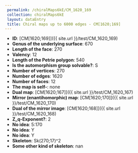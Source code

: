 ```yaml
--- 
 permalink: /chiralMaps6kE/CM_1620_169 
 collection: chiralMaps6kE
 layout: dataEntry
 title: Chiral maps up to 6000 edges - CM[1620;169]
---
```


- **ID**: [CM[1620;169]]({{ site.url }}/test/CM_1620_169)
- **Genus of the underlying surface**: 670
- **Length of the face**: 270
- **Valency**: 12
- **Length of the Petrie polygon**: 540
- **Is the automorphism group solvable?**: S
- **Number of vertices**: 270
- **Number of edges**: 1620
- **Number of faces**: 12
- **The map is self-**: none
- **Dual map**: [CM[1620;167]]({{ site.url }}/test/CM_1620_167)
- **Mirror (enantihomorphic) map**: [CM[1620;170]]({{ site.url }}/test/CM_1620_170)
- **Dual of the mirror image**: [CM[1620;168]]({{ site.url }}/test/CM_1620_168)
- **Z_q-Exponent?**: 2
- **No idea**:  5:170
- **No idea**: Y
- **No idea**: Y
- **Skeleton**: Sk(270;17)^2
- **Some other kind of skeleton**: nan
